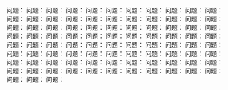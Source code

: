 问题：
问题：
问题：
问题：
问题：
问题：
问题：
问题：
问题：
问题：
问题：
问题：
问题：
问题：
问题：
问题：
问题：
问题：
问题：
问题：
问题：
问题：
问题：
问题：
问题：
问题：
问题：
问题：
问题：
问题：
问题：
问题：
问题：
问题：
问题：
问题：
问题：
问题：
问题：
问题：
问题：
问题：
问题：
问题：
问题：
问题：
问题：
问题：
问题：
问题：
问题：
问题：
问题：
问题：
问题：
问题：
问题：
问题：
问题：
问题：
问题：
问题：
问题：
问题：
问题：
问题：
问题：
问题：
问题：
问题：
问题：
问题：
问题：
问题：
问题：
问题：
问题：
问题：
问题：
问题：
问题：
问题：
问题：
问题：
问题：
问题：
问题：
问题：
问题：
问题：
问题：
